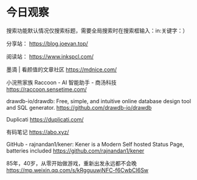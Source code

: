 # 今日观察

搜索功能默认情况仅搜索标题，需要全局搜索时在搜索框输入：in:关键字：）  

分享站： https://blog.joevan.top/  

阅读站： https://www.inkspcl.com/  

墨滴 | 看颜值的文章社区  https://mdnice.com/    

小浣熊家族 Raccoon - AI 智能助手 - 商汤科技  https://raccoon.sensetime.com/    

drawdb-io/drawdb: Free, simple, and intuitive online database design tool and SQL generator.  https://github.com/drawdb-io/drawdb    

Duplicati  https://duplicati.com/  

有码笔记  https://abo.xyz/  

GitHub - rajnandan1/kener: Kener is a Modern Self hosted Status Page, batteries included  https://github.com/rajnandan1/kener  

85年，40岁，从零开始做游戏，重新出发永远都不会晚  https://mp.weixin.qq.com/s/kRgguuwjNFC-f6CwbCI6Sw  
